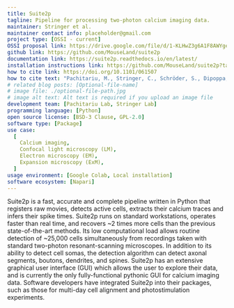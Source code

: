 ```yaml
---
title: Suite2p
tagline: Pipeline for processing two-photon calcium imaging data.
maintainer: Stringer et al.
maintainer contact info: placeholder@gmail.com
project type: [OSSI - current]
OSSI proposal link: https://drive.google.com/file/d/1-KLHwZ3g6A1F8AWYge7llfEHViaHWsoc/view
github link: https://github.com/MouseLand/suite2p
documentation link: https://suite2p.readthedocs.io/en/latest/
installation instructions link: https://github.com/MouseLand/suite2p?tab=readme-ov-file#local-installation
how to cite link: https://doi.org/10.1101/061507
how to cite text: "Pachitariu, M., Stringer, C., Schröder, S., Dipoppa, M., Rossi, L. F., Carandini, M., & Harris, K. D. (2016). Suite2p: beyond 10,000 neurons with standard two-photon microscopy. BioRxiv, 061507."
# related blog posts: [Optional-file-name]
# image file: ./optional-file-path.jpg
# image alt text: Alt text is required if you upload an image file
development team: [Pachitariu Lab, Stringer Lab]
programming language: [Python]
open source license: [BSD-3 Clause, GPL-2.0]
software type: [Package]
use case:
  [
    Calcium imaging,
    Confocal light microscopy (LM),
    Electron microscopy (EM),
    Expansion microscopy (ExM),
  ]
usage environment: [Google Colab, Local installation]
software ecosystem: [Napari]
---
```


Suite2p is a fast, accurate and complete pipeline written in Python that registers raw movies, detects active cells, extracts their calcium traces and infers their spike times. Suite2p runs on standard workstations, operates faster than real time, and recovers ~2 times more cells than the previous state-of-the-art methods. Its low computational load allows routine detection of ~25,000 cells simultaneously from recordings taken with standard two-photon resonant-scanning microscopes. In addition to its ability to detect cell somas, the detection algorithm can detect axonal segments, boutons, dendrites, and spines. Suite2p has an extensive graphical user interface (GUI) which allows the user to explore their data, and is currently the only fully-functional pythonic GUI for calcium imaging data. Software developers have integrated Suite2p into their packages, such as those for multi-day cell alignment and photostimulation experiments.
